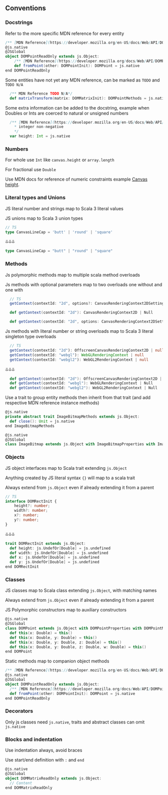 ## Conventions

### Docstrings
Refer to the more specific MDN reference for every entity
```scala
/** [MDN Reference](https://developer.mozilla.org/en-US/docs/Web/API/DOMPointReadOnly#static_methods) */
@js.native
@JSGlobal
object DOMPointReadOnly extends js.Object:
    /** [MDN Reference](https://developer.mozilla.org/docs/Web/API/DOMPointReadOnly/fromPoint_static) */
    def fromPoint(other: DOMPointInit): DOMPoint = js.native
end DOMPointReadOnly
```
Some entities have not yet any MDN reference, can be marked as `TODO` and `TODO N/A`
```scala
  /** MDN Reference TODO N/A*/
  def matrixTransform(matrix: DOMMatrixInit): DOMPointMethods = js.native
```

Some extra information can be added to the docstring, example when Doubles or Ints are coerced to natural or unsigned numbers

```scala
  /** [MDN Reference](https://developer.mozilla.org/en-US/docs/Web/API/OffscreenCanvas/height)
    * integer non-negative
    */
  var height: Int = js.native
```

### Numbers
For whole use `Int` like `canvas.height` or `array.length`

For fractional use `Double`

Use MDN docs for reference of numeric constraints example [Canvas height](https://developer.mozilla.org/en-US/docs/Web/API/HTMLCanvasElement/height).

### Literal types and Unions
JS literal number and strings map to Scala 3 literal values

JS unions map to Scala 3 union types
```ts
// TS
type CanvasLineCap = 'butt' | 'round' | 'square'
```
⥥⥥⥥
```scala
type CanvasLineCap = "butt" | "round" | "square"
```

### Methods
Js polymorphic methods map to multiple scala method overloads

Js methods with optional parameters map to two overloads one without and one with
```ts
  // TS
  getContext(contextId: "2d", options?: CanvasRenderingContext2DSettings): CanvasRenderingContext2D | null
```

```scala
  def getContext(contextId: "2d"): CanvasRenderingContext2D | Null

  def getContext(contextId: "2d", options: CanvasRenderingContext2DSettings): CanvasRenderingContext2D | Null
```

Js methods with literal number or string overloads map to Scala 3 literal singleton type overloads
```ts
  // TS
  getContext(contextId: "2d"): OffscreenCanvasRenderingContext2D | null
  getContext(contextId: "webgl"): WebGLRenderingContext | null
  getContext(contextId: "webgl2"): WebGL2RenderingContext | null
```
⥥⥥⥥
```scala
  def getContext(contextId: "2d"): OffscreenCanvasRenderingContext2D | Null
  def getContext(contextId: "webgl"): WebGLRenderingContext | Null
  def getContext(contextId: "webgl2"): WebGL2RenderingContext | Null
```

Use a trait to group entity methods then inherit from that trait (and add respective MDN reference instance methods)
```scala
@js.native
private abstract trait ImageBitmapMethods extends js.Object:
  def close(): Unit = js.native
end ImageBitmapMethods

@js.native
@JSGlobal
class ImageBitmap extends js.Object with ImageBitmapProperties with ImageBitmapMethods
```

### Objects
JS object interfaces map to Scala trait extending `js.Object`

Anything created by JS literal syntax `{}` will map to a scala trait

Always extend from `js.Object` even if already extending it from a parent
```ts
// TS
interface DOMRectInit {
    height?: number;
    width?: number;
    x?: number;
    y?: number;
}
```
⥥⥥⥥
```scala
trait DOMRectInit extends js.Object:
  def height: js.UndefOr[Double] = js.undefined
  def width: js.UndefOr[Double] = js.undefined
  def x: js.UndefOr[Double] = js.undefined
  def y: js.UndefOr[Double] = js.undefined
end DOMRectInit
```

### Classes
JS classes map to Scala class extending `js.Object`, with matching names

Always extend from `js.Object` even if already extending it from a parent

JS Polymorphic constructors map to auxiliary constructors
```scala
@js.native
@JSGlobal
class DOMPoint extends js.Object with DOMPointProperties with DOMPointMethods:
  def this(x: Double) = this()
  def this(x: Double, y: Double) = this()
  def this(x: Double, y: Double, z: Double) = this()
  def this(x: Double, y: Double, z: Double, w: Double) = this()
end DOMPoint
```

Static methods map to companion object methods
```scala
/** [MDN Reference](https://developer.mozilla.org/en-US/docs/Web/API/DOMPointReadOnly#static_methods) */
@js.native
@JSGlobal
object DOMPointReadOnly extends js.Object:
  /** [MDN Reference](https://developer.mozilla.org/docs/Web/API/DOMPointReadOnly/fromPoint_static) */
  def fromPoint(other: DOMPointInit): DOMPoint = js.native
end DOMPointReadOnly
```

### Decorators
Only js classes need `js.native`, traits and abstract classes can omit `js.native `

### Blocks and indentation 
Use indentation always, avoid braces

Use start/end definition with `:` and `end`
```scala
@js.native
@JSGlobal
object DOMMatrixReadOnly extends js.Object:
  // Content
end DOMMatrixReadOnly
```
